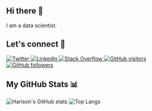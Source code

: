 ## Hi there :wave:

I am a data scientist.

## Let's connect :handshake:

<p align="left">
  <a href="https://twitter.com/harisonmg">
    <img src="https://img.shields.io/twitter/follow/harisonmg?&logo=twitter" alt="Twitter">
  </a>

  <a href="https://linkedin.com/in/harisonmg">
    <img src="https://img.shields.io/badge/LinkedIn-0077B5?logo=linkedin" alt="LinkedIn">
  </a>

  <a href="https://stackoverflow.com/users/12899434/harisonmg">
    <img src="https://img.shields.io/badge/Stack_Overflow-FE7A16?logo=stack-overflow&logoColor=white" alt="Stack Overflow">
  </a>

  <a href="https://github.com/harisonmg">
   <img src="https://visitor-badge.laobi.icu/badge?page_id=harisonmg" alt="GitHub visitors">
  </a>
  
  <a href="https://github.com/harisonmg?tab=followers">
    <img src="https://img.shields.io/github/followers/harisonmg?&logo=github" alt="GitHub followers">
  </a>
</p>

## My GitHub Stats :bar_chart:

<div align="left">
  <img src="https://github-readme-stats.vercel.app/api?username=harisonmg&show_icons=true&theme=tokyonight&count_private=true&hide=stars" alt="Harison's GitHub stats">
  
  <img src="https://github-readme-stats.vercel.app/api/top-langs/?username=harisonmg&layout=compact&theme=tokyonight&hide=jupyter+notebook&langs_count=6" alt="Top Langs">
</div>
